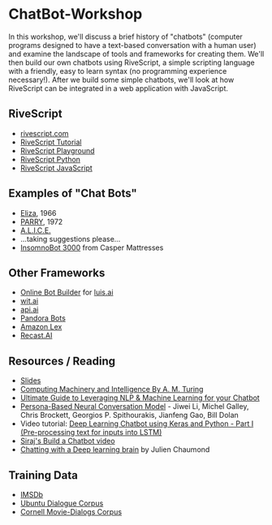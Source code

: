 # ChatBot-Workshop

In this workshop, we'll discuss a brief history of "chatbots" (computer programs designed to have a text-based conversation with a human user) and examine the landscape of tools and frameworks for creating them. We'll then build our own chatbots using RiveScript, a simple scripting language with a friendly, easy to learn syntax (no programming experience necessary!). After we build some simple chatbots, we'll look at how RiveScript can be integrated in a web application with JavaScript.

## RiveScript
- [rivescript.com](https://www.rivescript.com/)
- [RiveScript Tutorial](https://www.rivescript.com/docs/tutorial)
- [RiveScript Playground](https://play.rivescript.com/)
- [RiveScript Python](https://github.com/aichaos/rivescript-python)
- [RiveScript JavaScript](https://github.com/aichaos/rivescript-js)

## Examples of "Chat Bots"
- [Eliza](https://en.wikipedia.org/wiki/ELIZA), 1966
- [PARRY](https://en.wikipedia.org/wiki/PARRY), 1972
- [A.L.I.C.E.](http://www.alicebot.org/about.html)
- ...taking suggestions please...
- [InsomnoBot 3000](http://insomnobot3000.com/) from Casper Mattresses

## Other Frameworks
- [Online Bot Builder](http://onlinebotbuilder.com/) for [luis.ai](https://www.luis.ai/)
- [wit.ai](https://wit.ai/)
- [api.ai](https://api.ai/)
- [Pandora Bots](https://www.pandorabots.com/)
- [Amazon Lex](https://aws.amazon.com/lex/)
- [Recast.AI](https://recast.ai/)

## Resources / Reading
- [Slides](https://docs.google.com/presentation/d/1NCeg8WJnH2RFU-VTMpYCffPGHkFRDAoED4LwK6affvI/edit?usp=sharing)
- [Computing Machinery and Intelligence By A. M. Turing](http://www.loebner.net/Prizef/TuringArticle.html)
- [Ultimate Guide to Leveraging NLP & Machine Learning for your Chatbot](https://chatbotslife.com/ultimate-guide-to-leveraging-nlp-machine-learning-for-you-chatbot-531ff2dd870c)
- [Persona-Based Neural Conversation Model](https://arxiv.org/pdf/1603.06155.pdf) - Jiwei Li, Michel Galley, Chris Brockett, Georgios P. Spithourakis, Jianfeng Gao, Bill Dolan
- Video tutorial: [Deep Learning Chatbot using Keras and Python - Part I (Pre-processing text for inputs into LSTM)](https://www.youtube.com/watch?v=8lG6qRIdSA0)
- [Siraj's Build a Chatbot video](https://www.youtube.com/watch?v=5_SAroSvC0E)
- [Chatting with a Deep learning brain](https://medium.com/@julien_c/chatting-with-a-deep-learning-brain-fff7a8656c4b) by Julien Chaumond

## Training Data
- [IMSDb](http://www.imsdb.com/)
- [Ubuntu Dialogue Corpus](https://arxiv.org/abs/1506.08909)
- [Cornell Movie-Dialogs Corpus](https://people.mpi-sws.org/~cristian/Cornell_Movie-Dialogs_Corpus.html)
